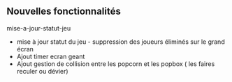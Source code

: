
## Nouvelles fonctionnalités
mise-a-jour-statut-jeu

+ mise à jour statut du jeu - suppression des joueurs éliminés sur le grand écran
+ Ajout timer ecran geant 
+ Ajout gestion de collision entre les popcorn et les popbox ( les faires reculer ou dévier)

